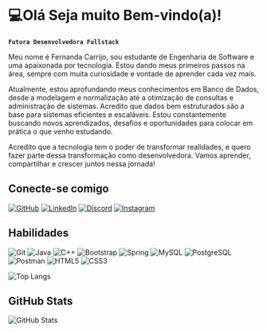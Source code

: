 # 💻Olá Seja muito Bem-vindo(a)!

**`Futura Desenvolvedora Fullstack`**

Meu nome é Fernanda Carrijo, sou estudante de Engenharia de Software e uma apaixonada por tecnologia. Estou dando meus primeiros passos na área, sempre com muita curiosidade e vontade de aprender cada vez mais.

Atualmente, estou aprofundando meus conhecimentos em Banco de Dados, desde a modelagem e normalização até a otimização de consultas e administração de sistemas. Acredito que dados bem estruturados são a base para sistemas eficientes e escaláveis.
Estou constantemente buscando novos aprendizados, desafios e oportunidades para colocar em prática o que venho estudando.

Acredito que a tecnologia tem o poder de transformar realidades, e quero fazer parte dessa transformação como desenvolvedora. Vamos aprender, compartilhar e crescer juntos nessa jornada!

## Conecte-se comigo

[![GitHub](https://img.shields.io/badge/GitHub-100000?style=for-the-badge&logo=github&logoColor=white)](https://github.com/Fernanda-Carrijo)
[![LinkedIn](https://img.shields.io/badge/LinkedIn-0077B5?style=for-the-badge&logo=linkedin&logoColor=white)](https://www.linkedin.com/in/fernanda-santos-carrijo-70121724b)
[![Discord](https://img.shields.io/badge/Discord-7289DA?style=for-the-badge&logo=discord&logoColor=white)](https://discord.com/channels/@fernandacarrijo)
[![Instagram](https://img.shields.io/badge/-Instagram-%23E4405F?style=for-the-badge&logo=instagram&logoColor=white)](https://www.instagram.com/fernandacarrijo_)

## Habilidades

![Git](https://img.shields.io/badge/GIT-E44C30?style=for-the-badge&logo=git&logoColor=white)
![Java](https://img.shields.io/badge/java-%23ED8B00.svg?style=for-the-badge&logo=openjdk&logoColor=white)
![C++](https://img.shields.io/badge/C%2B%2B-00599C?style=for-the-badge&logo=c%2B%2B&logoColor=white)
![Bootstrap](https://img.shields.io/badge/-boostrap-0D1117?style=for-the-badge&logo=bootstrap&labelColor=0D1117)
![Spring](https://img.shields.io/badge/spring-%236DB33F.svg?style=for-the-badge&logo=spring&logoColor=white)
![MySQL](https://img.shields.io/badge/MySQL-00000F?style=for-the-badge&logo=mysql&logoColor=white)
![PostgreSQL](https://img.shields.io/badge/PostgreSQL-000?style=for-the-badge&logo=postgresql)
![Postman](https://img.shields.io/badge/Postman-FF6C37.svg?style=for-the-badge&logo=Postman&logoColor=white)
![HTML5](https://img.shields.io/badge/HTML5-E34F26?style=for-the-badge&logo=html5&logoColor=white)
![CSS3](https://img.shields.io/badge/CSS3-1572B6?style=for-the-badge&logo=css3&logoColor=white)

![Top Langs](https://github-readme-stats-git-masterrstaa-rickstaa.vercel.app/api/top-langs/?username=Fernanda-Carrijo&layout=compact&bg_color=000&border_color=30A3DC&title_color=E94D5F&text_color=FFF)


## GitHub Stats
![GitHub Stats](https://github-readme-stats.vercel.app/api?username=Fernanda-Carrijo&show_icons=true&hide=contribs,prs&cache_seconds=86400&theme=ambient_gradient)
